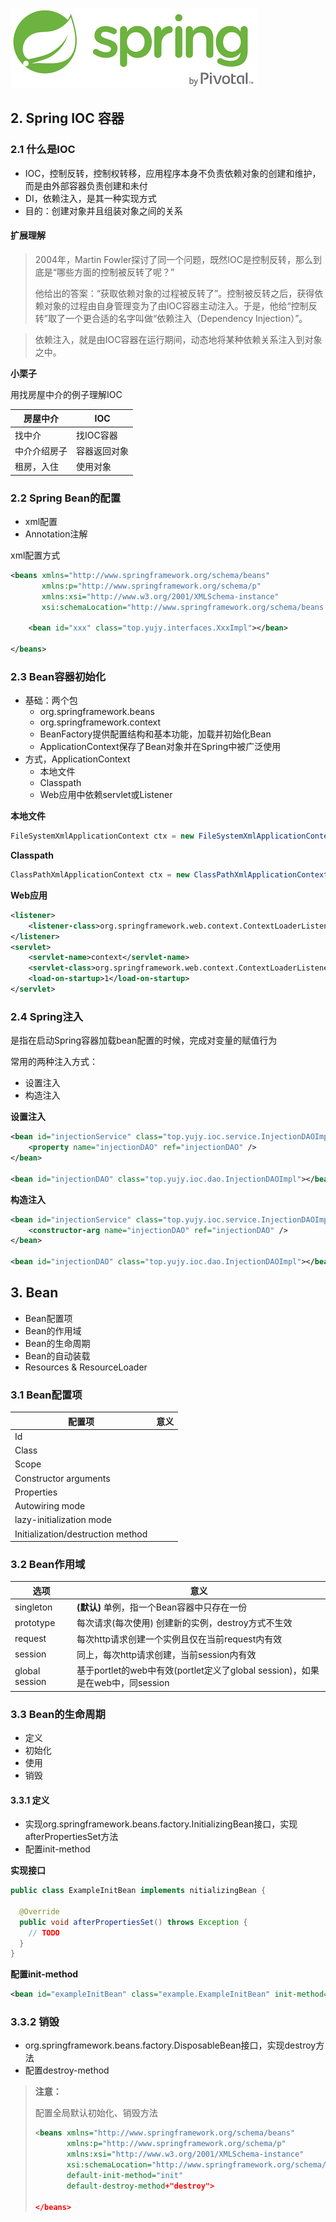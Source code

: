  ![spring-logo](img/spring-logo.png)







## 2. Spring IOC 容器



### 2.1 什么是IOC

- IOC，控制反转，控制权转移，应用程序本身不负责依赖对象的创建和维护，而是由外部容器负责创建和未付
- DI，依赖注入，是其一种实现方式
- 目的：创建对象并且组装对象之间的关系



#### 扩展理解

> 2004年，Martin Fowler探讨了同一个问题，既然IOC是控制反转，那么到底是“哪些方面的控制被反转了呢？”
>
> 他给出的答案：“获取依赖对象的过程被反转了”。控制被反转之后，获得依赖对象的过程由自身管理变为了由IOC容器主动注入。于是，他给“控制反转”取了一个更合适的名字叫做“依赖注入（Dependency Injection）”。



> 依赖注入，就是由IOC容器在运行期间，动态地将某种依赖关系注入到对象之中。



**小栗子**

用找房屋中介的例子理解IOC

| 房屋中介   | IOC    |
| ------ | ------ |
| 找中介    | 找IOC容器 |
| 中介介绍房子 | 容器返回对象 |
| 租房，入住  | 使用对象   |



### 2.2 Spring Bean的配置

- xml配置
- Annotation注解



xml配置方式

```xml
<beans xmlns="http://www.springframework.org/schema/beans"
       xmlns:p="http://www.springframework.org/schema/p"
       xmlns:xsi="http://www.w3.org/2001/XMLSchema-instance"
       xsi:schemaLocation="http://www.springframework.org/schema/beans http://www.springframework.org/schema/beans/spring-beans.xsd">

	<bean id="xxx" class="top.yujy.interfaces.XxxImpl"></bean>
  
</beans>
```





### 2.3 Bean容器初始化

- 基础：两个包
  - org.springframework.beans
  - org.springframework.context
  - BeanFactory提供配置结构和基本功能，加载并初始化Bean
  - ApplicationContext保存了Bean对象并在Spring中被广泛使用
- 方式，ApplicationContext
  - 本地文件
  - Classpath
  - Web应用中依赖servlet或Listener



**本地文件**

```java
FileSystemXmlApplicationContext ctx = new FileSystemXmlApplicationContext("~/project/app-context.xml"); 
```

**Classpath**

```java
ClassPathXmlApplicationContext ctx = new ClassPathXmlApplicationContext("classpath:spring-context.xml");
```

**Web应用**

```xml
<listener>
	<listener-class>org.springframework.web.context.ContextLoaderListener</listener-class>
</listener>
<servlet>
	<servlet-name>context</servlet-name>
	<servlet-class>org.springframework.web.context.ContextLoaderListener</servlet-class>
  	<load-on-startup>1</load-on-startup>
</servlet>
```



### 2.4 Spring注入

是指在启动Spring容器加载bean配置的时候，完成对变量的赋值行为

常用的两种注入方式：

- 设置注入
- 构造注入



**设置注入**

```xml
<bean id="injectionService" class="top.yujy.ioc.service.InjectionDAOImpl">
	<property name="injectionDAO" ref="injectionDAO" />
</bean>

<bean id="injectionDAO" class="top.yujy.ioc.dao.InjectionDAOImpl"></bean>
```

**构造注入**

```xml
<bean id="injectionService" class="top.yujy.ioc.service.InjectionDAOImpl">
	<constructor-arg name="injectionDAO" ref="injectionDAO" />
</bean>

<bean id="injectionDAO" class="top.yujy.ioc.dao.InjectionDAOImpl"></bean>
```



## 3. Bean

- Bean配置项
- Bean的作用域
- Bean的生命周期
- Bean的自动装载
- Resources & ResourceLoader



### 3.1 Bean配置项

| 配置项                               | 意义   |
| --------------------------------- | ---- |
| Id                                |      |
| Class                             |      |
| Scope                             |      |
| Constructor arguments             |      |
| Properties                        |      |
| Autowiring mode                   |      |
| lazy-initialization mode          |      |
| Initialization/destruction method |      |



### 3.2 Bean作用域

| 选项             | 意义                                       |
| -------------- | ---------------------------------------- |
| singleton      | **(默认)** 单例，指一个Bean容器中只存在一份              |
| prototype      | 每次请求(每次使用) 创建新的实例，destroy方式不生效           |
| request        | 每次http请求创建一个实例且仅在当前request内有效            |
| session        | 同上，每次http请求创建，当前session内有效               |
| global session | 基于portlet的web中有效(portlet定义了global session)，如果是在web中，同session |



### 3.3 Bean的生命周期



- 定义
- 初始化
- 使用
- 销毁



#### 3.3.1 定义

- 实现org.springframework.beans.factory.InitializingBean接口，实现afterPropertiesSet方法
- 配置init-method



**实现接口**

```java
public class ExampleInitBean implements nitializingBean {
  
  @Override
  public void afterPropertiesSet() throws Exception {
    // TODO
  }
}
```

**配置init-method**

```xml
<bean id="exampleInitBean" class="example.ExampleInitBean" init-method="init"></bean>
```



### 3.3.2 销毁

- org.springframework.beans.factory.DisposableBean接口，实现destroy方法
- 配置destroy-method



> **注意：**
>
> 配置全局默认初始化、销毁方法
>
> ```xml
> <beans xmlns="http://www.springframework.org/schema/beans"
>        xmlns:p="http://www.springframework.org/schema/p"
>        xmlns:xsi="http://www.w3.org/2001/XMLSchema-instance"
>        xsi:schemaLocation="http://www.springframework.org/schema/beans http://www.springframework.org/schema/beans/spring-beans.xsd" 
>        default-init-method="init" 
>        default-destroy-method+"destroy">
>   
> </beans>
> ```







